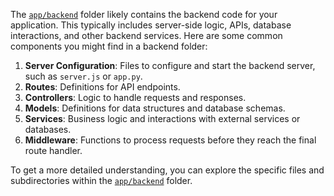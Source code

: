 The [`app/backend`](command:_github.copilot.openRelativePath?%5B%7B%22scheme%22%3A%22file%22%2C%22authority%22%3A%22%22%2C%22path%22%3A%22%2Fc%3A%2FUsers%2Fazureuser%2Fazure-search-openai-demo%2Fapp%2Fbackend%22%2C%22query%22%3A%22%22%2C%22fragment%22%3A%22%22%7D%2C%223e890372-2998-4e16-9de7-785fa6f2e7fd%22%5D "c:\Users\azureuser\azure-search-openai-demo\app\backend") folder likely contains the backend code for your application. This typically includes server-side logic, APIs, database interactions, and other backend services. Here are some common components you might find in a backend folder:

1. **Server Configuration**: Files to configure and start the backend server, such as `server.js` or `app.py`.
2. **Routes**: Definitions for API endpoints.
3. **Controllers**: Logic to handle requests and responses.
4. **Models**: Definitions for data structures and database schemas.
5. **Services**: Business logic and interactions with external services or databases.
6. **Middleware**: Functions to process requests before they reach the final route handler.

To get a more detailed understanding, you can explore the specific files and subdirectories within the [`app/backend`](command:_github.copilot.openRelativePath?%5B%7B%22scheme%22%3A%22file%22%2C%22authority%22%3A%22%22%2C%22path%22%3A%22%2Fc%3A%2FUsers%2Fazureuser%2Fazure-search-openai-demo%2Fapp%2Fbackend%22%2C%22query%22%3A%22%22%2C%22fragment%22%3A%22%22%7D%2C%223e890372-2998-4e16-9de7-785fa6f2e7fd%22%5D "c:\Users\azureuser\azure-search-openai-demo\app\backend") folder.